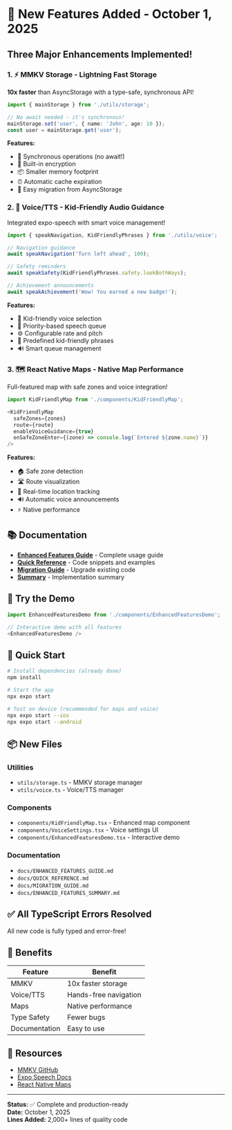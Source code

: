 # 🎉 New Features Added - October 1, 2025

## Three Major Enhancements Implemented!

### 1. ⚡ MMKV Storage - Lightning Fast Storage

**10x faster** than AsyncStorage with a type-safe, synchronous API!

```typescript
import { mainStorage } from './utils/storage';

// No await needed - it's synchronous!
mainStorage.set('user', { name: 'John', age: 10 });
const user = mainStorage.get('user');
```

**Features:**

- 🚀 Synchronous operations (no await!)
- 🔐 Built-in encryption
- 📦 Smaller memory footprint
- ⏰ Automatic cache expiration
- 🔄 Easy migration from AsyncStorage

### 2. 🎤 Voice/TTS - Kid-Friendly Audio Guidance

Integrated expo-speech with smart voice management!

```typescript
import { speakNavigation, KidFriendlyPhrases } from './utils/voice';

// Navigation guidance
await speakNavigation('Turn left ahead', 100);

// Safety reminders
await speakSafety(KidFriendlyPhrases.safety.lookBothWays);

// Achievement announcements
await speakAchievement('Wow! You earned a new badge!');
```

**Features:**

- 👶 Kid-friendly voice selection
- 🎯 Priority-based speech queue
- ⚙️ Configurable rate and pitch
- 📢 Predefined kid-friendly phrases
- 🔊 Smart queue management

### 3. 🗺️ React Native Maps - Native Map Performance

Full-featured map with safe zones and voice integration!

```typescript
import KidFriendlyMap from './components/KidFriendlyMap';

<KidFriendlyMap
  safeZones={zones}
  route={route}
  enableVoiceGuidance={true}
  onSafeZoneEnter={(zone) => console.log(`Entered ${zone.name}`)}
/>
```

**Features:**

- 🏠 Safe zone detection
- 🛣️ Route visualization
- 📍 Real-time location tracking
- 🔊 Automatic voice announcements
- ⚡ Native performance

## 📚 Documentation

- **[Enhanced Features Guide](./docs/ENHANCED_FEATURES_GUIDE.md)** - Complete usage guide
- **[Quick Reference](./docs/QUICK_REFERENCE.md)** - Code snippets and examples
- **[Migration Guide](./docs/MIGRATION_GUIDE.md)** - Upgrade existing code
- **[Summary](./docs/ENHANCED_FEATURES_SUMMARY.md)** - Implementation summary

## 🧪 Try the Demo

```typescript
import EnhancedFeaturesDemo from './components/EnhancedFeaturesDemo';

// Interactive demo with all features
<EnhancedFeaturesDemo />
```

## 🚀 Quick Start

```bash
# Install dependencies (already done)
npm install

# Start the app
npx expo start

# Test on device (recommended for maps and voice)
npx expo start --ios
npx expo start --android
```

## 📦 New Files

### Utilities

- `utils/storage.ts` - MMKV storage manager
- `utils/voice.ts` - Voice/TTS manager

### Components

- `components/KidFriendlyMap.tsx` - Enhanced map component
- `components/VoiceSettings.tsx` - Voice settings UI
- `components/EnhancedFeaturesDemo.tsx` - Interactive demo

### Documentation

- `docs/ENHANCED_FEATURES_GUIDE.md`
- `docs/QUICK_REFERENCE.md`
- `docs/MIGRATION_GUIDE.md`
- `docs/ENHANCED_FEATURES_SUMMARY.md`

## ✅ All TypeScript Errors Resolved

All new code is fully typed and error-free!

## 🎯 Benefits

| Feature       | Benefit               |
| ------------- | --------------------- |
| MMKV          | 10x faster storage    |
| Voice/TTS     | Hands-free navigation |
| Maps          | Native performance    |
| Type Safety   | Fewer bugs            |
| Documentation | Easy to use           |

## 🔗 Resources

- [MMKV GitHub](https://github.com/mrousavy/react-native-mmkv)
- [Expo Speech Docs](https://docs.expo.dev/versions/latest/sdk/speech/)
- [React Native Maps](https://github.com/react-native-maps/react-native-maps)

---

**Status:** ✅ Complete and production-ready  
**Date:** October 1, 2025  
**Lines Added:** 2,000+ lines of quality code
